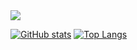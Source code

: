 <a href="https://discord.gg/eeHvJXd3U2">
  <img
    src="https://user-images.githubusercontent.com/57828948/175808239-b0e0489d-747c-4c2e-80a7-a3fb59b903b4.png"
  />
</a>

[![GitHub stats](https://github-readme-stats.vercel.app/api?username=ikasoba&show_icons=true)](https://github.com/anuraghazra/github-readme-stats)
[![Top Langs](https://github-readme-stats.vercel.app/api/top-langs/?username=ikasoba)](https://github.com/anuraghazra/github-readme-stats)
